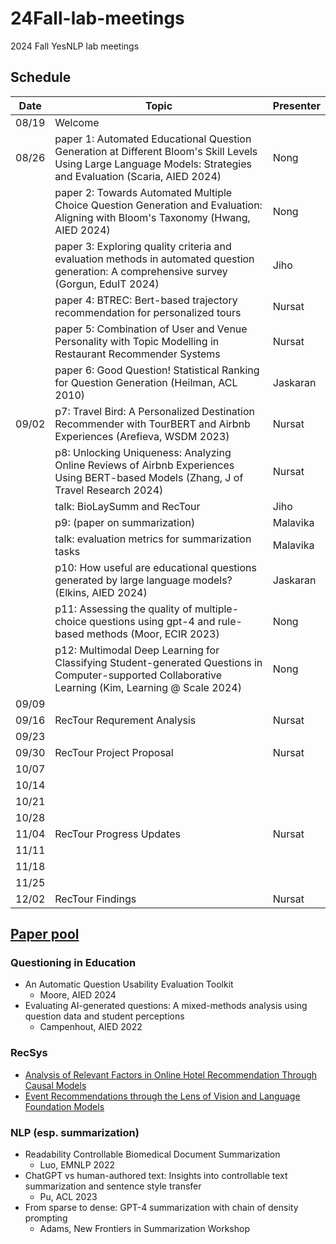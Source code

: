 # 24Fall-lab-meetings
2024 Fall YesNLP lab meetings

## Schedule

| Date  | Topic                                                                                                                                                           | Presenter |
| ----  | -----                                                                                                                                                           | --------  |
| 08/19 | Welcome                                                                                                                                                         |           |
| 08/26 | paper 1: Automated Educational Question Generation at Different Bloom's Skill Levels Using Large Language Models: Strategies and Evaluation (Scaria, AIED 2024) | Nong      |
|       | paper 2: Towards Automated Multiple Choice Question Generation and Evaluation: Aligning with Bloom's Taxonomy (Hwang, AIED 2024)                                | Nong      |
|       | paper 3: Exploring quality criteria and evaluation methods in automated question generation: A comprehensive survey (Gorgun, EduIT 2024)                        | Jiho      |
|       | paper 4: BTREC: Bert-based trajectory recommendation for personalized tours                                                                                     | Nursat    |
|       | paper 5: Combination of User and Venue Personality with Topic Modelling in Restaurant Recommender Systems                                                       | Nursat    |
|       | paper 6: Good Question! Statistical Ranking for Question Generation (Heilman, ACL 2010)                                                                         | Jaskaran  |
| 09/02 | p7: Travel Bird: A Personalized Destination Recommender with TourBERT and Airbnb Experiences (Arefieva, WSDM 2023)                                              | Nursat    |
|       | p8: Unlocking Uniqueness: Analyzing Online Reviews of Airbnb Experiences Using BERT-based Models (Zhang, J of Travel Research 2024)                             | Nursat    |
|       | talk: BioLaySumm and RecTour                                                                                                                                    | Jiho      |
|       | p9: (paper on summarization)                                                                                                                                    | Malavika  |
|       | talk: evaluation metrics for summarization tasks                                                                                                                | Malavika  |
|       | p10: How useful are educational questions generated by large language models? (Elkins, AIED 2024)                                                               | Jaskaran  |
|       | p11: Assessing the quality of multiple-choice questions using gpt-4 and rule-based methods (Moor, ECIR 2023)                                                    | Nong      |
|       | p12: Multimodal Deep Learning for Classifying Student-generated Questions in Computer-supported Collaborative Learning (Kim, Learning @ Scale 2024)             | Nong      |
| 09/09 |                                                                                                                                                                 |           |
| 09/16 | RecTour Requrement Analysis                                                                                                                                     | Nursat    |
| 09/23 |                                                                                                                                                                 |           |
| 09/30 | RecTour Project Proposal                                                                                                                                        | Nursat    |
| 10/07 |                                                                                                                                                                 |           |
| 10/14 |                                                                                                                                                                 |           |
| 10/21 |                                                                                                                                                                 |           |
| 10/28 |                                                                                                                                                                 |           |
| 11/04 | RecTour Progress Updates                                                                                                                                        | Nursat    |
| 11/11 |                                                                                                                                                                 |           |
| 11/18 |                                                                                                                                                                 |           |
| 11/25 |                                                                                                                                                                 |           |
| 12/02 | RecTour Findings                                                                                                                                                | Nursat    |



## [Paper pool](https://drive.google.com/drive/folders/1KI1sa4jGvi_7DeexGg8w7k1n-hOM-vPw?usp=sharing)

### Questioning in Education

- An Automatic Question Usability Evaluation Toolkit
    - Moore, AIED 2024
- Evaluating AI-generated questions: A mixed-methods analysis using question data and student perceptions
    - Campenhout, AIED 2022


### RecSys

- [Analysis of Relevant Factors in Online Hotel Recommendation Through Causal Models
](https://kennesawedu-my.sharepoint.com/:b:/g/personal/jnoh3_kennesaw_edu/EfDL556B6ilFgHwInE1unhIBa1zyk7weOvLxVKqEIK42ww?e=ZCuuBn)
- [Event Recommendations through the Lens of Vision and Language Foundation Models](https://kennesawedu-my.sharepoint.com/:b:/g/personal/jnoh3_kennesaw_edu/EW8QcwEGNv5GsaVNy4piQmUBasnFX6am1S8OCgWI0_sVQA?e=7czkLK)


### NLP (esp. summarization)

- Readability Controllable Biomedical Document Summarization
    - Luo, EMNLP 2022
- ChatGPT vs human-authored text: Insights into controllable text summarization and sentence style transfer
    - Pu, ACL 2023
- From sparse to dense: GPT-4 summarization with chain of density prompting
    - Adams, New Frontiers in Summarization Workshop
